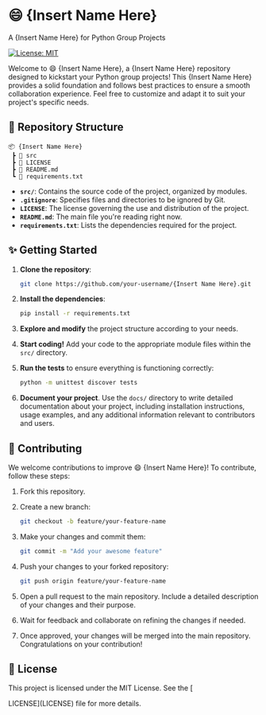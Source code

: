 # 😄 {Insert Name Here}

A {Insert Name Here} for Python Group Projects

[![License: MIT](https://img.shields.io/badge/License-MIT-blue.svg)](https://opensource.org/licenses/MIT)

Welcome to 😄 {Insert Name Here}, a {Insert Name Here} repository designed to kickstart your Python group projects! This {Insert Name Here} provides a solid foundation and follows best practices to ensure a smooth collaboration experience. Feel free to customize and adapt it to suit your project's specific needs.

## 📁 Repository Structure

```
📦 {Insert Name Here}
 ┣ 📂 src
 ┣ 📜 LICENSE
 ┣ 📜 README.md
 ┗ 📜 requirements.txt
```

- **`src/`**: Contains the source code of the project, organized by modules.
- **`.gitignore`**: Specifies files and directories to be ignored by Git.
- **`LICENSE`**: The license governing the use and distribution of the project.
- **`README.md`**: The main file you're reading right now.
- **`requirements.txt`**: Lists the dependencies required for the project.

## ✨ Getting Started

1. **Clone the repository**:

   ```bash
   git clone https://github.com/your-username/{Insert Name Here}.git
   ```

2. **Install the dependencies**:

   ```bash
   pip install -r requirements.txt
   ```

3. **Explore and modify** the project structure according to your needs.

4. **Start coding!** Add your code to the appropriate module files within the `src/` directory.

5. **Run the tests** to ensure everything is functioning correctly:

   ```bash
   python -m unittest discover tests
   ```

6. **Document your project**. Use the `docs/` directory to write detailed documentation about your project, including installation instructions, usage examples, and any additional information relevant to contributors and users.

## 🤝 Contributing

We welcome contributions to improve 😄 {Insert Name Here}! To contribute, follow these steps:

1. Fork this repository.

2. Create a new branch:

   ```bash
   git checkout -b feature/your-feature-name
   ```

3. Make your changes and commit them:

   ```bash
   git commit -m "Add your awesome feature"
   ```

4. Push your changes to your forked repository:

   ```bash
   git push origin feature/your-feature-name
   ```

5. Open a pull request to the main repository. Include a detailed description of your changes and their purpose.

6. Wait for feedback and collaborate on refining the changes if needed.

7. Once approved, your changes will be merged into the main repository. Congratulations on your contribution!

## 📄 License

This project is licensed under the MIT License. See the [

LICENSE](LICENSE) file for more details.
